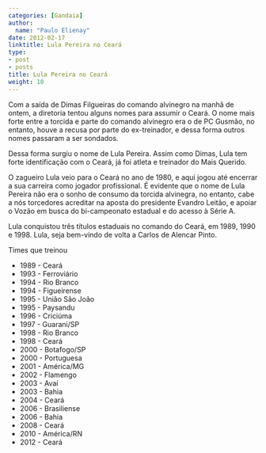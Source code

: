 ```yaml
---
categories: [Gandaia]
author:
  name: "Paulo Elienay"
date: 2012-02-17
linktitle: Lula Pereira no Ceará
type:
- post
- posts
title: Lula Pereira no Ceará
weight: 10
---
```

Com a saída de Dimas Filgueiras do comando alvinegro na manhã de ontem, a diretoria tentou alguns nomes para assumir o Ceará. O nome mais forte entre a torcida e parte do comando alvinegro era o de PC Gusmão, no entanto, houve a recusa por parte do ex-treinador, e dessa forma outros nomes passaram a ser sondados. 

Dessa forma surgiu o nome de Lula Pereira. Assim como Dimas, Lula tem forte identificação com o Ceará, já foi atleta e treinador do Mais Querido. 

O zagueiro Lula veio para o Ceará no ano de 1980, e aqui jogou até encerrar a sua carreira como jogador profissional. É evidente que o nome de Lula Pereira não era o sonho de consumo da torcida alvinegra, no entanto, cabe a nós torcedores acreditar na aposta do presidente Evandro Leitão, e apoiar o Vozão em busca do bi-campeonato estadual e do acesso à Série A. 

Lula conquistou três títulos estaduais no comando do Ceará, em 1989, 1990 e 1998. Lula, seja bem-vindo de volta a Carlos de Alencar Pinto.

Times que treinou
- 1989 - Ceará 
- 1993 - Ferroviário 
- 1994 - Rio Branco 
- 1994 - Figueirense 
- 1995 - União São João 
- 1995 - Paysandu 
- 1996 - Criciúma 
- 1997 - Guarani/SP 
- 1998 - Rio Branco 
- 1998 - Ceará 
- 2000 - Botafogo/SP 
- 2000 - Portuguesa 
- 2001 - América/MG 
- 2002 - Flamengo 
- 2003 - Avaí 
- 2003 - Bahia 
- 2004 - Ceará 
- 2006 - Brasiliense 
- 2006 - Bahia 
- 2008 - Ceará 
- 2010 - América/RN 
- 2012 - Ceará
